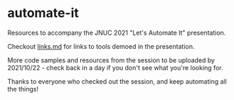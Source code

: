 # automate-it
Resources to accompany the JNUC 2021 "Let's Automate It" presentation.

Checkout [links.md](https://github.com/phinbox/automate-it/blob/main/links.md) for links to tools demoed in the presentation. 

More code samples and resources from the session to be uploaded by 2021/10/22 - check back in a day if you don't see what you're looking for.

Thanks to everyone who checked out the session, and keep automating all the things!

